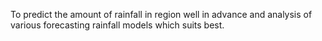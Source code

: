 To predict the amount of rainfall in region well in advance and analysis of various forecasting rainfall models which suits best.
